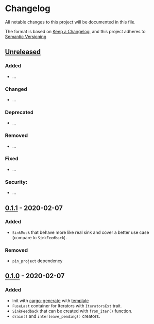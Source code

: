 # Changelog
All notable changes to this project will be documented in this file.

The format is based on [Keep a Changelog](https://keepachangelog.com/en/1.0.0/),
and this project adheres to [Semantic Versioning](https://semver.org/spec/v2.0.0.html).

## [Unreleased]
### Added
- ...
### Changed
- ...
### Deprecated
- ...
### Removed
- ...
### Fixed
- ...
### Security:
- ...


## [0.1.1] - 2020-02-07
### Added
- `SinkMock` that behave more like real sink and cover a better use case (compare to `SinkFeedback`).
### Removed
- `pin_project` dependency


## [0.1.0] - 2020-02-07
### Added
- Init with [cargo-generate](https://github.com/ashleygwilliams/cargo-generate) with [template](https://github.com/xoac/crates-io-lib-template)
- `FuseLast` container for Iterators with `IteratorsExt` trait.
- `SinkFeedback` that can be created with `from_iter()` function.
- `drain()` and `interleave_pending()` creators.

[Unreleased]: https://github.com/xoac//futures-test-sink/compare/v0.1.1...HEAD
[0.1.1]: https://github.com/xoac/futures-test-sink/releases/tag/v0.1.1
[0.1.0]: https://github.com/xoac/futures-test-sink/releases/tag/v0.1.0


